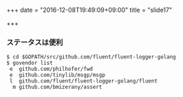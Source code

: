 +++
date = "2016-12-08T19:49:09+09:00"
title = "slide17"

+++


### ステータスは便利

```
$ cd $GOPATH/src/github.com/fluent/fluent-logger-golang
$ govendor list
 e  github.com/philhofer/fwd
 e  github.com/tinylib/msgp/msgp
 l  github.com/fluent/fluent-logger-golang/fluent
  m github.com/bmizerany/assert
```
